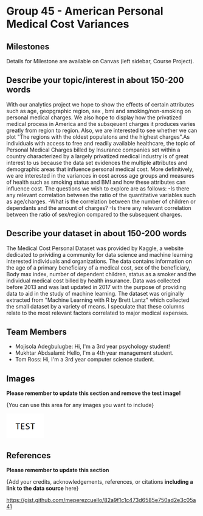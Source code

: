 # Group 45 - American Personal Medical Cost Variances


## Milestones

Details for Milestone are available on Canvas (left sidebar, Course Project).

## Describe your topic/interest in about 150-200 words

With our analytics project we hope to show the effects of certain attributes such as age, geopgraphic region, sex , bmi and smoking/non-smoking on personal medical charges. We also hope to display how the privatized medical process in America and the subsqeuent charges it produces varies greatly from region to region. Also, we are interested to see whether we can plot "The regions with the oldest populatons and the highest charges".As individuals with access to free and readily available healthcare, the topic of Personal Medical Charges billed by Insurance companies set within a country characterized by a largely privatized medical industry is of great interest to us because the data set evidences the multiple attributes and demographic areas that influence personal medical cost. More definitively, we are interested in the variances in cost across age groups and measures of health such as smoking status and BMI and how these attributes can influence cost. 
The questions we wish to explore are as follows: 
-Is there any relevant correlation between the ratio of the quantitative variables such as age/charges.
-What is the correlation between the number of children or dependants and the amount of charges?
-Is there any relevant correlation between the ratio of sex/region compared to the subsequent charges.

## Describe your dataset in about 150-200 words

The Medical Cost Personal Dataset was provided by Kaggle, a website dedicated to prividing a community for data science and machine learning interested individuals and organizations. The data contains information on the age of a primary beneficiary of a medical cost, sex of the beneficiary, Body max index, number of dependent children, status as a smoker and the individual medical cost billed by health insurance. Data was collected before 2013 and was last updated in 2017 with the purpose of providing data to aid in the study of machine learning. The dataset was originally extracted from "Machine Learning with R by Brett Lantz" which collected the small dataset by a variety of means. I speculate that these columns relate to the most relevant factors correlated to major medical expenses.

## Team Members

- Mojisola Adegbulugbe: Hi, I'm a 3rd year psychology student!
- Mukhtar Abdsalami: Hello, I'm a 4th year management student.
- Tom Ross: Hi, I'm a 3rd year computer science student.

## Images

**Please remember to update this section and remove the test image!**

{You can use this area for any images you want to include}

<img src ="images/test.png" width="100px">

## References

**Please remember to update this section**

{Add your credits, acknowledgements, references, or citations **including a link to the data source** here}

https://gist.github.com/meperezcuello/82a9f1c1c473d6585e750ad2e3c05a41



